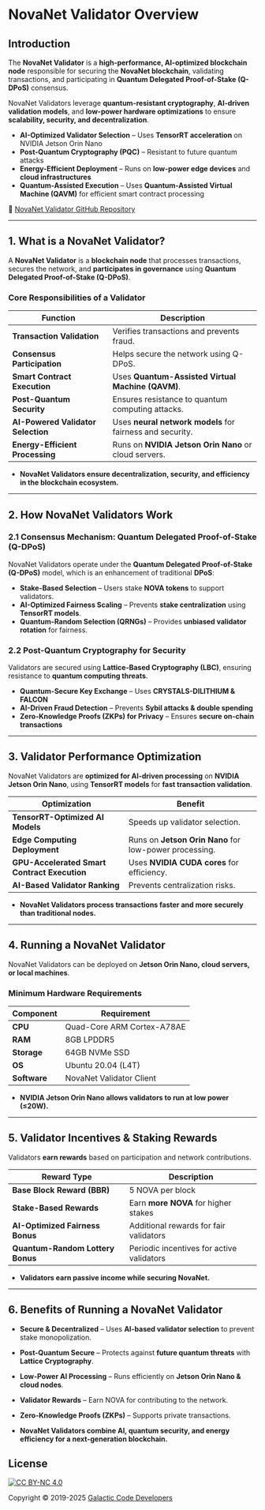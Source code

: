 # NovaNet Validator Overview

## **Introduction**
The **NovaNet Validator** is a **high-performance, AI-optimized blockchain node** responsible for securing the **NovaNet blockchain**, validating transactions, and participating in **Quantum Delegated Proof-of-Stake (Q-DPoS)** consensus.

NovaNet Validators leverage **quantum-resistant cryptography**, **AI-driven validation models**, and **low-power hardware optimizations** to ensure **scalability, security, and decentralization**.

* **AI-Optimized Validator Selection** – Uses **TensorRT acceleration** on NVIDIA Jetson Orin Nano  
* **Post-Quantum Cryptography (PQC)** – Resistant to future quantum attacks  
* **Energy-Efficient Deployment** – Runs on **low-power edge devices** and **cloud infrastructures**  
* **Quantum-Assisted Execution** – Uses **Quantum-Assisted Virtual Machine (QAVM)** for efficient smart contract processing  

🔗 [NovaNet Validator GitHub Repository](https://github.com/Galactic-Code-Developers/NovaNet-Validator)

---

## **1. What is a NovaNet Validator?**
A **NovaNet Validator** is a **blockchain node** that processes transactions, secures the network, and **participates in governance** using **Quantum Delegated Proof-of-Stake (Q-DPoS)**.

### **Core Responsibilities of a Validator**
| **Function** | **Description** |
|-------------|----------------|
| **Transaction Validation** | Verifies transactions and prevents fraud. |
| **Consensus Participation** | Helps secure the network using Q-DPoS. |
| **Smart Contract Execution** | Uses **Quantum-Assisted Virtual Machine (QAVM)**. |
| **Post-Quantum Security** | Ensures resistance to quantum computing attacks. |
| **AI-Powered Validator Selection** | Uses **neural network models** for fairness and security. |
| **Energy-Efficient Processing** | Runs on **NVIDIA Jetson Orin Nano** or cloud servers. |

* **NovaNet Validators ensure decentralization, security, and efficiency in the blockchain ecosystem.**  

---

## **2. How NovaNet Validators Work**
### **2.1 Consensus Mechanism: Quantum Delegated Proof-of-Stake (Q-DPoS)**
NovaNet Validators operate under the **Quantum Delegated Proof-of-Stake (Q-DPoS)** model, which is an enhancement of traditional **DPoS**:

* **Stake-Based Selection** – Users stake **NOVA tokens** to support validators.  
* **AI-Optimized Fairness Scaling** – Prevents **stake centralization** using **TensorRT models**.  
* **Quantum-Random Selection (QRNGs)** – Provides **unbiased validator rotation** for fairness.  

### **2.2 Post-Quantum Cryptography for Security**
Validators are secured using **Lattice-Based Cryptography (LBC)**, ensuring resistance to **quantum computing threats**.  

* **Quantum-Secure Key Exchange** – Uses **CRYSTALS-DILITHIUM & FALCON**  
* **AI-Driven Fraud Detection** – Prevents **Sybil attacks & double spending**  
* **Zero-Knowledge Proofs (ZKPs) for Privacy** – Ensures **secure on-chain transactions**  

---

## **3. Validator Performance Optimization**
NovaNet Validators are **optimized for AI-driven processing** on **NVIDIA Jetson Orin Nano**, using **TensorRT models** for **fast transaction validation**.

| **Optimization** | **Benefit** |
|----------------|------------|
| **TensorRT-Optimized AI Models** | Speeds up validator selection. |
| **Edge Computing Deployment** | Runs on **Jetson Orin Nano** for low-power processing. |
| **GPU-Accelerated Smart Contract Execution** | Uses **NVIDIA CUDA cores** for efficiency. |
| **AI-Based Validator Ranking** | Prevents centralization risks. |

* **NovaNet Validators process transactions faster and more securely than traditional nodes.**  

---

## **4. Running a NovaNet Validator**
NovaNet Validators can be deployed on **Jetson Orin Nano, cloud servers, or local machines**.

### **Minimum Hardware Requirements**
| **Component** | **Requirement** |
|--------------|---------------|
| **CPU** | Quad-Core ARM Cortex-A78AE |
| **RAM** | 8GB LPDDR5 |
| **Storage** | 64GB NVMe SSD |
| **OS** | Ubuntu 20.04 (L4T) |
| **Software** | NovaNet Validator Client |

* **NVIDIA Jetson Orin Nano allows validators to run at low power (≤20W).**  

---

## **5. Validator Incentives & Staking Rewards**
Validators **earn rewards** based on participation and network contributions.

| **Reward Type** | **Description** |
|--------------|----------------|
| **Base Block Reward (BBR)** | 5 NOVA per block |
| **Stake-Based Rewards** | Earn **more NOVA** for higher stakes |
| **AI-Optimized Fairness Bonus** | Additional rewards for fair validators |
| **Quantum-Random Lottery Bonus** | Periodic incentives for active validators |

* **Validators earn passive income while securing NovaNet.**  

---

## **6. Benefits of Running a NovaNet Validator**
* **Secure & Decentralized** – Uses **AI-based validator selection** to prevent stake monopolization.  
* **Post-Quantum Secure** – Protects against **future quantum threats** with **Lattice Cryptography**.  
* **Low-Power AI Processing** – Runs efficiently on **Jetson Orin Nano & cloud nodes**.  
* **Validator Rewards** – Earn NOVA for contributing to the network.  
* **Zero-Knowledge Proofs (ZKPs)** – Supports private transactions.  

* **NovaNet Validators combine AI, quantum security, and energy efficiency for a next-generation blockchain.**  

## License

[![CC BY-NC 4.0][cc-by-nc-image]][cc-by-nc]

[cc-by-nc]: https://creativecommons.org/licenses/by-nc/4.0/
[cc-by-nc-image]: https://licensebuttons.net/l/by-nc/4.0/88x31.png
[cc-by-nc-shield]: https://img.shields.io/badge/License-CC%20BY--NC%204.0-lightgrey.svg

Copyright © 2019-2025 [Galactic Code Developers](https://github.com/Galactic-Code-Developers)
